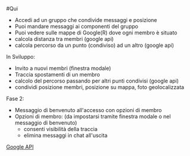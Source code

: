 #Qui

* Accedi ad un gruppo che condivide messaggi e posizione
* Puoi mandare messaggi ai componenti del gruppo
* Puoi vedere sulle mappe di Google(R) dove ogni membro è situato
* calcola distanza tra membri (google api)
* calcola percorso da un punto (condiviso) ad un altro (google api) 


In Sviluppo:
* Invito a nuovi membri (finestra modale)
* Traccia spostamenti di un membro
* calcolo del percorso passando per altri punti condivisi (google api)
* condividi posizione membri, posizione su mappa, foto geolocalizzata


Fase 2:
* Messaggio di benvenuto all'accesso con opzioni di membro
* Opzioni di membro: (da impostarsi tramite finestra modale o nel messaggio di benvenuto) 
  * consenti visibilità della traccia
  * elimina messaggi in chat all'uscita

[Google API](https://developers.google.com/maps/documentation/javascript/tutorial "Google Maps JavaScript API")
